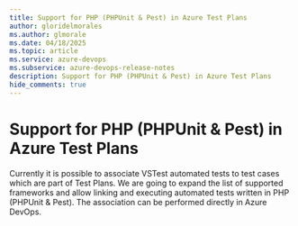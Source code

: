 ```yaml
---
title: Support for PHP (PHPUnit & Pest) in Azure Test Plans
author: gloridelmorales
ms.author: glmorale
ms.date: 04/18/2025
ms.topic: article
ms.service: azure-devops
ms.subservice: azure-devops-release-notes
description: Support for PHP (PHPUnit & Pest) in Azure Test Plans
hide_comments: true
---
```


# Support for PHP (PHPUnit & Pest) in Azure Test Plans

Currently it is possible to associate VSTest automated tests to test cases which are part of Test Plans. We are going to expand the list of supported frameworks and allow linking and executing automated tests written in PHP (PHPUnit & Pest). The association can be performed directly in Azure DevOps.